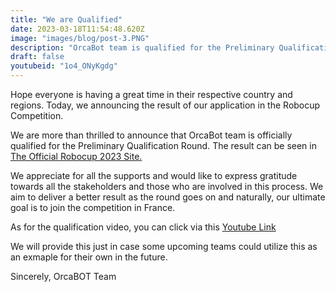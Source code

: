 ```yaml
---
title: "We are Qualified"
date: 2023-03-18T11:54:48.620Z
image: "images/blog/post-3.PNG"
description: "OrcaBot team is qualified for the Preliminary Qualification Round of Robocup Competition. Check out the result and qualification video via the given links. The team expresses gratitude towards all stakeholders and aims to deliver a better result in the upcoming rounds."
draft: false
youtubeid: "1o4_ONyKgdg"
---
```


Hope everyone is having a great time in their respective country and regions. Today, we announcing the result of our application in the Robocup Competition.

We are more than thrilled to announce that OrcaBot team is officially qualified for the Preliminary Qualification Round. The result can be seen in [The Official Robocup 2023 Site.]( https://ssl.robocup.org/robocup-2023-teams/)

We appreciate for all the supports and would like to express gratitude towards all the stakeholders and those who are involved in this process. We aim to deliver a better result as the round goes on and naturally, our ultimate goal is to join the competition in France.

As for the qualification video, you can click via this [Youtube Link](https://www.youtube.com/watch?v=1o4_ONyKgdg)

We will provide this just in case some upcoming teams could utilize this as an exmaple for their own in the future. 

Sincerely, 
OrcaBOT Team